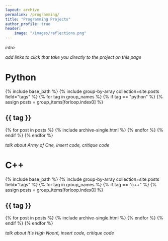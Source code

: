 ```yaml
---
layout: archive
permalink: /programming/
title: "Programming Projects"
author_profile: true
header:
    image: "/images/reflections.png"
---
```


*intro*

*add links to click that take you directly to the project on this page*

# Python

{% include base_path %}
{% include group-by-array collection=site.posts field="tags" %}
{% for tag in group_names %}
{% if tag == "python" %}
  {% assign posts = group_items[forloop.index0] %}
  <h2 id="{{ tag | slugify }}" class="archive__subtitle">{{ tag }}</h2>
  {% for post in posts %}
    {% include archive-single.html %}
  {% endfor %}
{% endif %}
{% endfor %}

*talk about Army of One, insert code, critique code*

# C++

{% include base_path %}
{% include group-by-array collection=site.posts field="tags" %}
{% for tag in group_names %}
{% if tag == "c++" %}
  {% assign posts = group_items[forloop.index0] %}
  <h2 id="{{ tag | slugify }}" class="archive__subtitle">{{ tag }}</h2>
  {% for post in posts %}
    {% include archive-single.html %}
  {% endfor %}
{% endif %}
{% endfor %}

*talk about It's High Noon!, insert code, critique code*